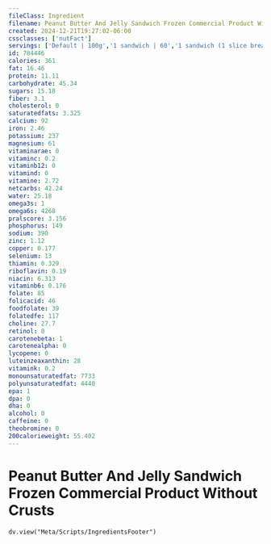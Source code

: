 ```yaml
---
fileClass: Ingredient
filename: Peanut Butter And Jelly Sandwich Frozen Commercial Product Without Crusts
created: 2024-12-21T19:27:02-06:00
cssclasses: ['nutFact']
servings: ['Default | 100g','1 sandwich | 60','1 sandwich (1 slice bread) | 30']
id: 784446
calories: 361
fat: 16.46
protein: 11.11
carbohydrate: 45.34
sugars: 15.18
fiber: 3.1
cholesterol: 0
saturatedfats: 3.325
calcium: 92
iron: 2.46
potassium: 237
magnesium: 61
vitaminarae: 0
vitaminc: 0.2
vitaminb12: 0
vitamind: 0
vitamine: 2.72
netcarbs: 42.24
water: 25.18
omega3s: 1
omega6s: 4268
pralscore: 3.156
phosphorus: 149
sodium: 390
zinc: 1.12
copper: 0.177
selenium: 13
thiamin: 0.329
riboflavin: 0.19
niacin: 6.313
vitaminb6: 0.176
folate: 85
folicacid: 46
foodfolate: 39
folatedfe: 117
choline: 27.7
retinol: 0
carotenebeta: 1
carotenealpha: 0
lycopene: 0
luteinzeaxanthin: 28
vitamink: 0.2
monounsaturatedfat: 7733
polyunsaturatedfat: 4440
epa: 1
dpa: 0
dha: 0
alcohol: 0
caffeine: 0
theobromine: 0
200calorieweight: 55.402
---
```


# Peanut Butter And Jelly Sandwich Frozen Commercial Product Without Crusts

```dataviewjs
dv.view("Meta/Scripts/IngredientsFooter")
```